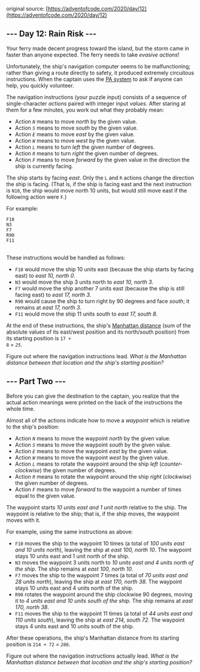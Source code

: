 original source: [https://adventofcode.com/2020/day/12](https://adventofcode.com/2020/day/12)
## --- Day 12: Rain Risk ---
Your ferry made decent progress toward the island, but the storm came in faster than anyone expected. The ferry needs to take <em>evasive actions</em>!

Unfortunately, the ship's navigation computer seems to be malfunctioning; rather than giving a route directly to safety, it produced extremely circuitous instructions. When the captain uses the [PA system](https://en.wikipedia.org/wiki/Public_address_system) to ask if anyone can help, you quickly volunteer.

The navigation instructions (your puzzle input) consists of a sequence of single-character <em>actions</em> paired with integer input <em>values</em>. After staring at them for a few minutes, you work out what they probably mean:


 - Action <em><code>N</code></em> means to move <em>north</em> by the given value.
 - Action <em><code>S</code></em> means to move <em>south</em> by the given value.
 - Action <em><code>E</code></em> means to move <em>east</em> by the given value.
 - Action <em><code>W</code></em> means to move <em>west</em> by the given value.
 - Action <em><code>L</code></em> means to turn <em>left</em> the given number of degrees.
 - Action <em><code>R</code></em> means to turn <em>right</em> the given number of degrees.
 - Action <em><code>F</code></em> means to move <em>forward</em> by the given value in the direction the ship is currently facing.

The ship starts by facing <em>east</em>. Only the <code>L</code> and <code>R</code> actions change the direction the ship is facing. (That is, if the ship is facing east and the next instruction is <code>N10</code>, the ship would move north 10 units, but would still move east if the following action were <code>F</code>.)

For example:

<pre>
<code>F10
N3
F7
R90
F11
</code>
</pre>

These instructions would be handled as follows:


 - <code>F10</code> would move the ship 10 units east (because the ship starts by facing east) to <em>east 10, north 0</em>.
 - <code>N3</code> would move the ship 3 units north to <em>east 10, north 3</em>.
 - <code>F7</code> would move the ship another 7 units east (because the ship is still facing east) to <em>east 17, north 3</em>.
 - <code>R90</code> would cause the ship to turn right by 90 degrees and face <em>south</em>; it remains at <em>east 17, north 3</em>.
 - <code>F11</code> would move the ship 11 units south to <em>east 17, south 8</em>.

At the end of these instructions, the ship's [Manhattan distance](https://en.wikipedia.org/wiki/Manhattan_distance) (sum of the absolute values of its east/west position and its north/south position) from its starting position is <code>17 + 8</code> = <em><code>25</code></em>.

Figure out where the navigation instructions lead. <em>What is the Manhattan distance between that location and the ship's starting position?</em>


## --- Part Two ---
Before you can give the destination to the captain, you realize that the actual action meanings were printed on the back of the instructions the whole time.

Almost all of the actions indicate how to move a <em>waypoint</em> which is relative to the ship's position:


 - Action <em><code>N</code></em> means to move the waypoint <em>north</em> by the given value.
 - Action <em><code>S</code></em> means to move the waypoint <em>south</em> by the given value.
 - Action <em><code>E</code></em> means to move the waypoint <em>east</em> by the given value.
 - Action <em><code>W</code></em> means to move the waypoint <em>west</em> by the given value.
 - Action <em><code>L</code></em> means to rotate the waypoint around the ship <em>left</em> (<em>counter-clockwise</em>) the given number of degrees.
 - Action <em><code>R</code></em> means to rotate the waypoint around the ship <em>right</em> (<em>clockwise</em>) the given number of degrees.
 - Action <em><code>F</code></em> means to move <em>forward</em> to the waypoint a number of times equal to the given value.

The waypoint starts <em>10 units east and 1 unit north</em> relative to the ship. The waypoint is relative to the ship; that is, if the ship moves, the waypoint moves with it.

For example, using the same instructions as above:


 - <code>F10</code> moves the ship to the waypoint 10 times (a total of <em>100 units east and 10 units north</em>), leaving the ship at <em>east 100, north 10</em>. The waypoint stays 10 units east and 1 unit north of the ship.
 - <code>N3</code> moves the waypoint 3 units north to <em>10 units east and 4 units north of the ship</em>. The ship remains at <em>east 100, north 10</em>.
 - <code>F7</code> moves the ship to the waypoint 7 times (a total of <em>70 units east and 28 units north</em>), leaving the ship at <em>east 170, north 38</em>. The waypoint stays 10 units east and 4 units north of the ship.
 - <code>R90</code> rotates the waypoint around the ship clockwise 90 degrees, moving it to <em>4 units east and 10 units south of the ship</em>. The ship remains at <em>east 170, north 38</em>.
 - <code>F11</code> moves the ship to the waypoint 11 times (a total of <em>44 units east and 110 units south</em>), leaving the ship at <em>east 214, south 72</em>. The waypoint stays 4 units east and 10 units south of the ship.

After these operations, the ship's Manhattan distance from its starting position is <code>214 + 72</code> = <em><code>286</code></em>.

Figure out where the navigation instructions actually lead. <em>What is the Manhattan distance between that location and the ship's starting position?</em>



